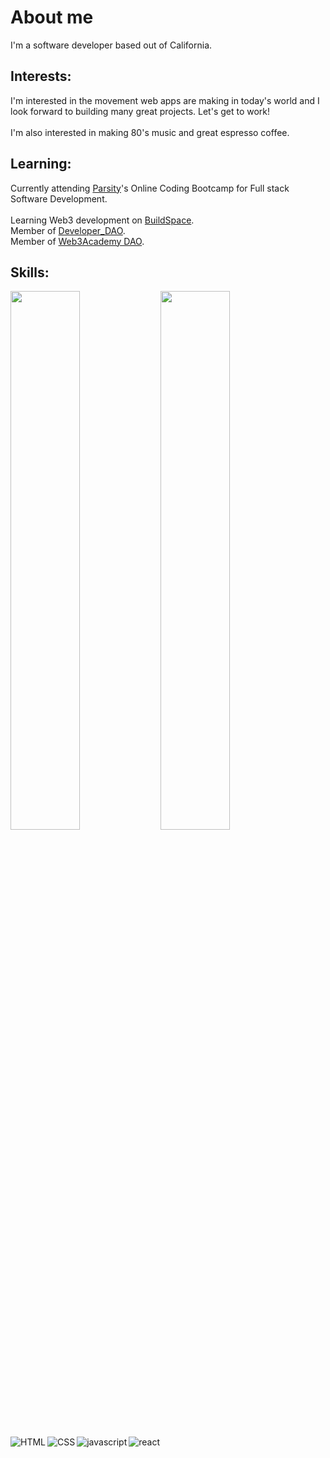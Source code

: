 # About me
I'm a software developer based out of California.

## Interests:
I'm interested in the movement web apps are making in today's world and I look forward to building many great projects. Let's get to work!
<br><br> I'm also interested in making 80's music and great espresso coffee.

## Learning:
Currently attending <a href="www.parsity.io">Parsity</a>'s Online Coding Bootcamp for Full stack Software Development.
<br><br> Learning Web3 development on <a href="https://www.buildspace.so">BuildSpace</a>. <br>
Member of <a href="https://www.developerdao.com">Developer_DAO</a>. <br>
Member of <a href="https://w3academy.io/">Web3Academy DAO</a>.



## Skills:
<img align="left" width="47%" src="https://github-readme-stats.vercel.app/api?username=atorrez007&show_icons=true&theme=radical" />
<img align="left" width="47%" src="https://github-readme-stats.vercel.app/api/top-langs/?username=atorrez007&layout=compact" />

<br></br>
<br></br>
<br></br>
<br></br>
  
<img align="left" alt="HTML" src="https://img.shields.io/badge/html5-%23E34F26.svg?style=for-the-badge&logo=html5&logoColor=white" />
<img align="left" alt="CSS" src="https://img.shields.io/badge/css3-%231572B6.svg?style=for-the-badge&logo=css3&logoColor=white" />
<img align="left" alt="javascript" src="https://img.shields.io/badge/javascript-%23323330.svg?style=for-the-badge&logo=javascript&logoColor=%23F7DF1E" />
<img align="left" alt="react" src="https://img.shields.io/badge/react-%2320232a.svg?style=for-the-badge&logo=react&logoColor=%2361DAFB" />

